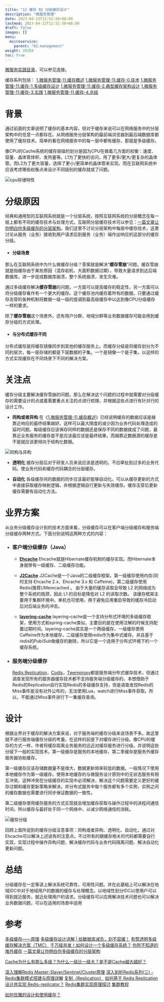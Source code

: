 ```yaml
---
title: "12 缓存 02 分级缓存设计"
description: "微服务管理"
date: 2023-04-22T12:52:56+08:00
lastmod: 2023-04-22T12:52:56+08:00
draft: false
images: []
menu:
  microservice:
    parent: "02.management"
weight: 20204
toc: true
---
```


[微服务实践目录](https://www.jianshu.com/p/f3d5a02757f1)，可以参见连接。

缓存系列包括：
[1.微服务管理-11.缓存概述](https://www.jianshu.com/p/57bcef58bac4)
[1.微服务管理-11.缓存-0.技术](https://www.jianshu.com/p/97a1069756b2)
[1.微服务管理-11.缓存-1.多级缓存设计](https://www.jianshu.com/p/834995215afb)
[1.微服务管理-11.缓存-2.典型缓存架构设计](https://www.jianshu.com/p/6a5f8f272cf2)
[1.微服务管理-11.缓存-3.实践](https://www.jianshu.com/p/817b984f8088)
[1.微服务管理-11.缓存-4.总结]()
# 背景

通过前面的文章说明了缓存的基本内容，但对于缓存来说可以在网络服务中的分层架构中的任意一点都存在。从网络服务分层架构的最前端浏览器到最后端数据库都使用了缓存技术。简单的看在网络服务中的每一层中都有缓存，那就是多级缓存。

像CPU的Cache系统的缓存层级的划分是因为CPU在做着几方面的权衡：速度、容量、晶体管体积、发热量等。L1为了更快的访问，用了更多/更大/更复杂的晶体管。而L2为了更大容量，选择了更小/更简单的晶体管来实现。而在互联网系统中应该考虑哪些权衡点来设计不同级别的缓存就成了问题。

![cpu存储特性](https://upload-images.jianshu.io/upload_images/2454595-58339accde9ee4e2.png?imageMogr2/auto-orient/strip%7CimageView2/2/w/360)

# 分级原因
经典和通用型的互联网系统就是一个分层系统，按照互联网系统的分层概念在每一层上都有不同的缓存技术与处理方式。互联网分层缓存技术可以参见：[一篇文章让你明白你多级缓存的分层架构](https://juejin.im/post/5d86cf7f6fb9a06b211724e7)。我们这里不讨论分层架构中每层中缓存技术，这里讨论从服务（业务）接收到用户请求后到服务（业务）端作出响应的这部分的缓存分级。

  - #### 分级场景
那么在互联网系统中为什么做缓存分级？答案就是解决“**缓存雪崩**”问题。缓存雪崩就是指缓存由于某些原因（混存宕机、大面积数据过期），导致大量请求到达后端数据库。进一步促成数据库崩溃，整个系统崩溃，发生灾难。

通过多级缓存解决**缓存雪崩**的问题。一方面可以提高缓存的稳定性，另一方面可以将分级缓存看作有一个更大的缓存。这个缓存池内缓存着所有的数据，只要通过缓存击穿的各种机制将数据一级一级的提调到最高级缓存中以达到像CPU分级缓存一样的要求。

除了**缓存雪崩**这个场景外，还有用户分群，地域分群等业务数据缓存可能会用到缓存分级的方式处理。

  - #### 与分布式缓存不同
分布式缓存是将缓存镜像同步到其他的缓存服务上。而缓存分级是将缓存划分为不同的层次，每一层存储的都是下层数据的子集。一个是镜像一个是子集，以这样的方式实现缓存在不同场景下不同的解决方案。

# 关注点

缓存分级主要解决缓存雪崩的问题。那么在解决这个问题的过程中就需要对分级缓存的需要设计的点或着需要重点关注的点进行梳理，并根据这些点进行有针对行的设计工作。

- **同构或者异构**
在《[1.微服务管理-11.缓存概述](https://www.jianshu.com/p/57bcef58bac4)》已经说明缓存的数据应该是越靠近响应的最终结果越好。这样可以最大限度的减少因为业务代码处理造成的延时问题。每级缓存应该保存同样的数据还是保存不同的数据就成了问题，最靠近业务服务的缓存是不是应该最应该是最终结果，而越靠近数据源的缓存是不是就应该更倾向于结构化数据。

![同构与异构](https://upload-images.jianshu.io/upload_images/2454595-3d58775d45820fa2.png?imageMogr2/auto-orient/strip%7CimageView2/2/w/360)

- **透明化**
缓存分层后对于研发人员来说应该是透明的。不应牵扯到过多的业务代码。使业务代码和缓存代码耦合的分层缓存。

- **自动化**
各级缓存间的数据的同步应该最好能够自动化。可以从缓存更新的方式中直接获取缓存映射逻辑，并根据逻辑自行更新与失效缓存。缓存击穿后更新缓存需要有自动化方法。

# 业界方案

从业务分级缓存设计到的技术方面来看，分级缓存可以在客户端分级缓存和服务端分级缓存两种方式。下面分别说明这两种方式的内容：

- ### 客户端分级缓存（Java）

  - **[Ehcache](https://links.jianshu.com/go?to=https%3A%2F%2Fwww.ehcache.org%2F)**
Ehcache就是Hibernate缓存机制的缓存实现。而Hibernate本身就带有一级缓存、二级缓存功能。

  - **[J2Cache](https://gitee.com/ld/J2Cache)**
J2Cache是一个Java的二级缓存框架。第一级缓存使用内存(同时支持 Ehcache 2.x、Ehcache 3.x 和 Caffeine)，第二级缓存使用 Redis(推荐)/Memcached 。 由于大量的缓存读取会导致 L2 的网络成为整个系统的瓶颈，因此 L1 的目标是降低对 L2 的读取次数。 该缓存框架主要用于集群环境中。单机也可使用，用于避免应用重启导致的缓存冷启动后对后端业务的冲击。

  - **[layering-cache](https://github.com/xiaolyuh/layering-cache)**
layering-cache是一个支持分布式环境的多级缓存框架，使用方式和spring-cache类似，主要目的是在使用注解的时候支持配置过期时间。layering-cache其实是一个两级缓存，一级缓存使用Caffeine作为本地缓存，二级缓存使用redis作为集中式缓存。并且基于redis的Pub/Sub做缓存的删除，所以它是一个适用于分布式环境下的一个缓存系统。

- ### 服务端分级缓存
  [Redis Replication](http://redisdoc.com/topic/replication.html)，[Codis](https://github.com/CodisLabs/codis)，[Twemproxy](https://github.com/twitter/twemproxy)都是服务端分布式缓存技术，但通过调查发现所有的服务器缓存技术都不支持服务端分级缓存的。本想借助于Redis的Replication自行实现Redis的多级缓存支持，但是调查发现Redis的Miss事件是没有对外公布的，无法使用Lua，watch进行Miss事件获取。所以，不能通过Miss事件进行下一集缓存查询。

# 设计

根据业界对于缓存的解决方案来说，对于服务端的缓存分级来说场景不多。故这里就不进行服务端缓存分级的考量。在这样的前提下对缓存进行分级。像CPU的缓存的方式一样，作者将缓存距离业务服务的远近对缓存服务进行分级。并说明这些分级下一般的实现技术。第一级缓存是服务的本地缓存，第二季缓存是服务外缓存服务器协助缓存。

第一级缓存应该存储数据量不是很大，数据更新频率较低的数据。一般情况下使用本地缓存作为第一级缓存。使用本地缓存的与微服务设计原则中的无状态服务有相互冲突。这种冲突在分级缓存的实现中必须解决，解决这个问题需要定义更好的缓存过期和缓存更新策略来解决。并分布式服务中每个服务都有多个实例，实例之间的缓存数据也需要进行同步保证数据的一致性。

第二级缓存使用缓存服务的方式实现就会增加缓存获取与操作过程中的进程间通信时间，所以缓存与最好处于同一个网络中，以减少网络通信的消耗。

![缓存分级](https://upload-images.jianshu.io/upload_images/2454595-c1cbc303ca6abb89.png?imageMogr2/auto-orient/strip%7CimageView2/2/w/360)

回顾上面所说到的缓存分级注意事项：同构或者异构、透明化、自动化，通过对Ehcache可以解决上述说有的注意点。不过所有的跟缓存相关的代码都需要自行实现，实现过程中操作异构问题、解决缓存代码与业务代码隔离问题、解决自动化更新问题。

# 总结
分级缓存在一定等读上解决系统可靠性，可用性问题。并在此基础上可以解决在地域IDC中对于地域用户的数据的缓存与处理概念。以地域性划分IDC以使用户可以得到就近服务，就近处理用户的请求。分级缓存可以应用解决技术问题也可以解决业务数据问题，可以在适用的场景中适用

# 参考
[多级缓存——原理](https://www.dazhuanlan.com/2019/10/15/5da5264b44d9f/)
[多级缓存设计详解 | 给数据库减负，刻不容缓！](https://cloud.tencent.com/developer/article/1170601)
[有赞透明多级缓存解决方案（TMC）](https://tech.youzan.com/tmc/)
[千万级并发！如何设计一个多级缓存系统？](https://stor.51cto.com/art/201908/600603.htm)
[你所不知道的堆外缓存](https://www.cnblogs.com/scy251147/p/9634766.html)
[一篇文章让你明白你多级缓存的分层架构](https://juejin.im/post/5d86cf7f6fb9a06b211724e7)

[Cache为什么有那么多级？为什么一级比一级大？是不是Cache越大越好？](https://zhuanlan.zhihu.com/p/32058808)

[深入理解Redis Master-Slaver/Sentinel/Cluster原理](https://lijh.dev/2019/02/14/%E6%B7%B1%E5%85%A5%E7%90%86%E8%A7%A3Redis-Master-Slaver-Sentinel%E4%B8%8ECluster%E5%8E%9F%E7%90%86/)
[深入剖析Redis系列(三) - Redis集群模式搭建与原理详解](https://juejin.im/post/5b8fc5536fb9a05d2d01fb11)
[复制（Replication）](http://redisdoc.com/topic/replication.html)
[如何基于 Redis Replication 设计并实现 Redis-replicator？](https://www.infoq.cn/article/Redis-Replication-Redis-replicator)
[Redis集群实现原理探讨](https://tech.youzan.com/redisji-qun-shi-xian-yuan-li-tan-tao/)
[集群教程](http://redisdoc.com/topic/cluster-tutorial.html)


[如何优雅的设计和使用缓存？](https://juejin.im/post/5b849878e51d4538c77a974a)
